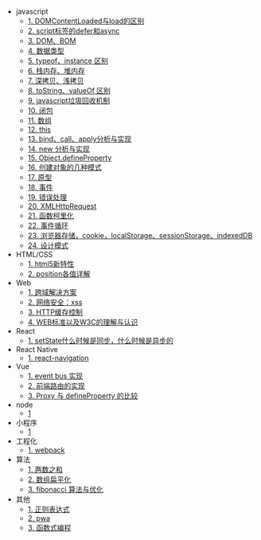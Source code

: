 - javascript
  - [1. DOMContentLoaded与load的区别](fe/javascript/dom-load)
  - [2. script标签的defer和async](fe/javascript/async-defer)
  - [3. DOM、BOM](fe/javascript/dom-bom)
  - [4. 数据类型](fe/javascript/data-type)
  - [5. typeof、instance 区别](fe/javascript/typeof-instance)
  - [6. 栈内存、堆内存](fe/javascript/stack-heap)
  - [7. 深拷贝、浅拷贝](fe/javascript/shallow-deep-clone)
  - [8. toString、valueOf 区别](fe/javascript/toString-valueOf)
  - [9. javascript垃圾回收机制](fe/javascript/garbage-collection)
  - [10. 闭包](fe/javascript/closure)
  - [11. 数组](fe/javascript/array)
  - [12. this](fe/javascript/this)
  - [13. bind、call、apply分析与实现](fe/javascript/bind-call-apply)
  - [14. new 分析与实现](fe/javascript/bind-call-apply)
  - [15. Object.defineProperty](fe/javascript/defineProperty)
  - [16. 创建对象的几种模式](fe/javascript/create-object)
  - [17. 原型](fe/javascript/prototype)
  - [18. 事件](fe/javascript/js-event)
  - [19. 错误处理](fe/javascript/error-handler)
  - [20. XMLHttpRequest](fe/javascript/xmlhttprequest)
  - [21. 函数柯里化](fe/javascript/currying)
  - [22. 事件循环](fe/javascript/eventloop)
  - [23. 浏览器存储，cookie，localStorage、sessionStorage、indexedDB](fe/javascript/storage)
  - [24. 设计模式](fe/javascript/design-model)
- HTML/CSS
  - [1. html5新特性](fe/html-css/html5)
  - [2. position各值详解](fe/html-css/position)
- Web
  - [1. 跨域解决方案](fe/web/cors)
  - [2. 网络安全：xss](fe/web/xss)
  - [3. HTTP缓存控制](fe/web/http-cache)
  - [4. WEB标准以及W3C的理解与认识](fe/web/aboutw3c)
- React
  - [1. setState什么时候是同步，什么时候是异步的](fe/react/setstate)
- React Native
  - [1. react-navigation](fe/react-native/react-navigation)
- Vue
  - [1. event bus 实现](fe/vue/event-bus)
  - [2. 前端路由的实现](fe/vue/client-router)
  - [3. Proxy 与 defineProperty 的比较](fe/vue/defineproperty-vs-proxy)
- node
  - [1]()
- 小程序
  - [1]()
- 工程化
  - [1. webpack](/fe/engineer/webpack.md)
- 算法
  - [1. 两数之和](fe/algorithm/1)
  - [2. 数组扁平化](fe/algorithm/array-flat)
  - [3. fibonacci 算法与优化](fe/algorithm/fibonacci)
- 其他
  - [1. 正则表达式](fe/other/regexp)
  - [2. pwa](fe/other/pwa)
  - [3. 函数式编程](fe/other/functional)